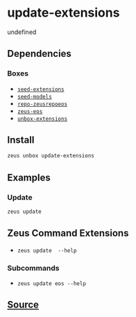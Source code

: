 
update-extensions
====================


undefined



## Dependencies
### Boxes
* [`seed-extensions`](seed-extensions.md)
* [`seed-models`](seed-models.md)
* [`repo-zeusrepoeos`](repo-zeusrepoeos.md)
* [`zeus-eos`](zeus-eos.md)
* [`unbox-extensions`](unbox-extensions.md)




## Install
```bash
zeus unbox update-extensions
```
## Examples
### Update 
```bash
zeus update
```

## Zeus Command Extensions
* ```zeus update  --help```
### Subcommands
* ```zeus update eos --help```






## [Source](https://github.com/liquidapps-io/zeus-sdk/tree/master/boxes/groups/repos/update-extensions)